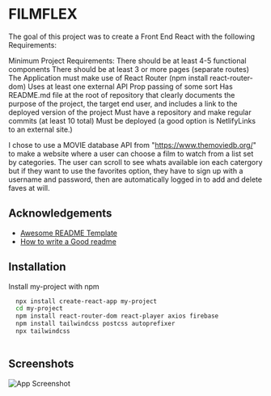 
# FILMFLEX
The goal of this project was to create a Front End React with the following Requirements:

Minimum Project Requirements:
There should be at least 4-5 functional components
There should be at least 3 or more pages (separate routes)
The Application must make use of React Router (npm install react-router-dom)
Uses at least one external API 
Prop passing of some sort
Has README.md file at the root of repository that clearly documents the purpose of the project, the target end user, and includes a link to the deployed version of the project
Must have a repository and make regular commits (at least 10 total)
Must be deployed (a good option is NetlifyLinks to an external site.)

I chose to use a MOVIE database API from "https://www.themoviedb.org/"
to make a website where a user can choose a film to watch from a list 
set by categories. The user can scroll to see whats available ion each catergory but if they
want to use the favorites option, they have to sign up with a username and password,
then are automatically logged in to add and delete faves at will.
## Acknowledgements

 - [Awesome README Template](https://readme.so/editor)
 - [How to write a Good readme](https://bulldogjob.com/news/449-how-to-write-a-good-readme-for-your-github-project)


## Installation

Install my-project with npm

```bash
  npx install create-react-app my-project
  cd my-project
  npm install react-router-dom react-player axios firebase
  npm install tailwindcss postcss autoprefixer
  npx tailwindcss
  
```
    
## Screenshots



![App Screenshot](https://ibb.co/bJvR0gk)

